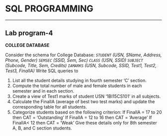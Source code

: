 # SQL PROGRAMMING
___

## Lab program-4

**COLLEGE DATABASE**

Consider the schema for College Database:
_`STUDENT` (USN, SName, Address, Phone, Gender) 
`SEMSEC` (SSID, Sem, Sec) 
`CLASS` (USN, SSID)
`SUBJECT` (Subcode, Title, Sem, Credits)
`IAMARKS` (USN, Subcode, SSID, Test1, Test2, Test3, FinalIA)_
Write SQL queries to
1. List all the student details studying in fourth semester ‘C’ section.
2. Compute the total number of male and female students in each semester and in each 
section.
3. Create a view of Test1 marks of student USN ‘1BI15CS101’ in all subjects.
4. Calculate the FinalIA (average of best two test marks) and update the 
corresponding table for all students.
5. Categorize students based on the following criterion: If
FinalIA = 17 to 20 then CAT = ‘Outstanding’ 
If FinalIA = 12 to 16 then CAT = ‘Average’ If 
FinalIA< 12 then CAT = ‘Weak’
Give these details only for 8th semester A, B, and C section students.
